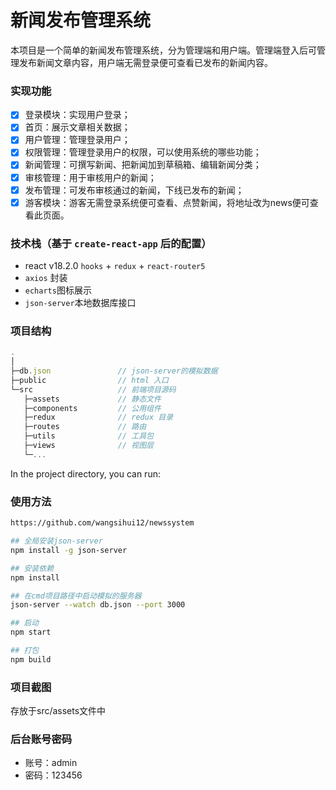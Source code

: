 # 新闻发布管理系统

本项目是一个简单的新闻发布管理系统，分为管理端和用户端。管理端登入后可管理发布新闻文章内容，用户端无需登录便可查看已发布的新闻内容。

### 实现功能

- [x] 登录模块：实现用户登录；
- [x] 首页：展示文章相关数据；
- [x] 用户管理：管理登录用户；
- [x] 权限管理：管理登录用户的权限，可以使用系统的哪些功能；
- [x] 新闻管理：可撰写新闻、把新闻加到草稿箱、编辑新闻分类；
- [x] 审核管理：用于审核用户的新闻；
- [x] 发布管理：可发布审核通过的新闻，下线已发布的新闻；
- [x] 游客模块：游客无需登录系统便可查看、点赞新闻，将地址改为news便可查看此页面。

### 技术栈（基于 `create-react-app` 后的配置）

- react v18.2.0 `hooks` + `redux` + `react-router5`
- `axios` 封装
- `echarts`图标展示
- `json-server`本地数据库接口

### 项目结构

```js
.
│             
├─db.json               // json-server的模拟数据
├─public                // html 入口
└─src                   // 前端项目源码
   ├─assets             // 静态文件
   ├─components         // 公用组件
   ├─redux              // redux 目录
   ├─routes             // 路由
   ├─utils              // 工具包
   ├─views              // 视图层
   └─...

```

In the project directory, you can run:

### 使用方法

```bash
https://github.com/wangsihui12/newssystem

## 全局安装json-server
npm install -g json-server

## 安装依赖
npm install

## 在cmd项目路径中启动模拟的服务器
json-server --watch db.json --port 3000

## 启动
npm start

## 打包
npm build
```

### 项目截图

存放于src/assets文件中

### 后台账号密码

- 账号：admin
- 密码：123456

